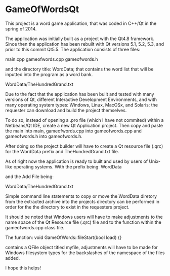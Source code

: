 # GameOfWordsQt
This project is a word game application, that was coded in C++/Qt in the spring of 2014.

The application was initially built as a project with the Qt4.8 framework. Since then the application has been rebuilt with Qt versions 5.1, 5.2, 5.3, and prior to this commit Qt5.5. The application consists of three files:

main.cpp
gameofwords.cpp
gameofwords.h

and the directory title: WordData; that contains the word list that will be inputted into the program as a word bank.

WordData/TheHundredGrand.txt

Due to the fact that the application has been built and tested with many versions of Qt, different Interactive 
Development Environments, and with many operating system types:
Windows, Linux, MacOSx, and Solaris; the requester can download and build the project themselves.

To do so, instead of opening a .pro file (which I have not commited) within a Netbeans/Qt IDE, 
create a new Qt Application project. Then copy and paste the main into main, gameofwords.cpp into gameofwords.cpp
and gameofwords.h into gameofwords.h.

After doing so the project builder will have to create a Qt resource file (.qrc) for the WordData prefix and
TheHundredGrand.txt file.

As of right now the application is ready to built and used by users of Unix-like operating systems. With the
prefix being:
WordData

and the Add File being:

WordData/TheHundredGrand.txt

Simple command line statements to copy or move the WordData diretory from the extracted archive into the projects
directory can be performed in order for the the directory to exist in the requesters project. 


It should be noted that Windows users will have to make adjustments to the name space of the Qt Resource file (.qrc) file and to the function within the gameofwords.cpp class file.

The function:
void GameOfWords::fileStart(bool load) {}

contains a QFile object titled myfile, adjustments will have to be made for Windows filesystem types for the backslashes of the namespace of the files added.

I hope this helps!




